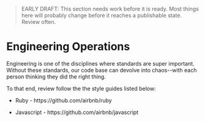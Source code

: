 > EARLY DRAFT: This section needs work before it is ready. Most things here will probably change before it reaches a publishable state. Review often.

# Engineering Operations

Engineering is one of the disciplines where standards are super important. Without these standards, our code base can devolve into chaos--with each person thinking they did the right thing.  

To that end, review follow the the style guides listed below: 

* Ruby - https:\/\/github.com\/airbnb\/ruby

* Javascript - https:\/\/github.com\/airbnb\/javascript


